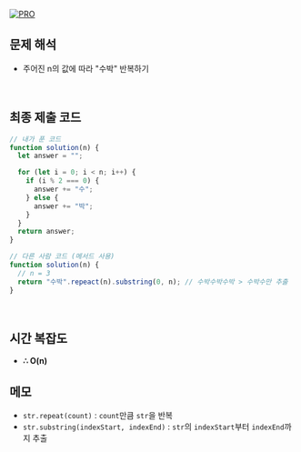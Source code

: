 [![PRO]][Link]

## 문제 해석

- 주어진 n의 값에 따라 "수박" 반복하기

<br/>

## 최종 제출 코드

```javascript
// 내가 푼 코드
function solution(n) {
  let answer = "";

  for (let i = 0; i < n; i++) {
    if (i % 2 === 0) {
      answer += "수";
    } else {
      answer += "박";
    }
  }
  return answer;
}

// 다른 사람 코드 (메서드 사용)
function solution(n) {
  // n = 3
  return "수박".repeact(n).substring(0, n); // 수박수박수박 > 수박수만 추출
}
```

<br/>

## 시간 복잡도

- **∴ O(n)**

## 메모

- `str.repeat(count)` : `count`만큼 `str`을 반복
- `str.substring(indexStart, indexEnd)` : `str`의 `indexStart`부터 `indexEnd`까지 추출

<!---------------------------------------------------------------------------->

[PRO]: https://github.com/GoSSaChin/algorithm-js/assets/107768516/67c43b52-bc3f-4571-a249-5519021afbb0
[Link]: https://school.programmers.co.kr/learn/courses/30/lessons/12922
